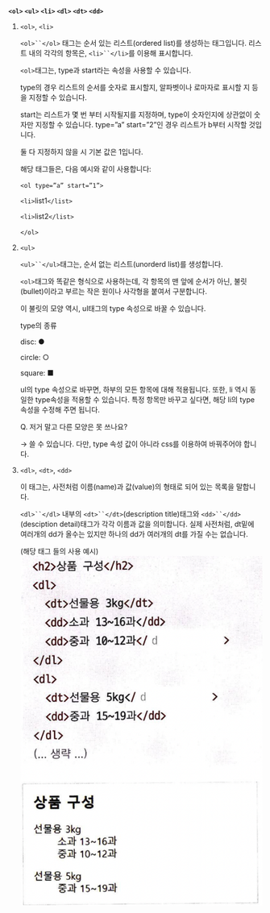 **`<ol>`    `<ul>`    `<li>`    `<dl>`    `<dt>`    `<dd>`**

1. `<ol>`, `<li>`
    
    `<ol>``</ol>` 태그는 순서 있는 리스트(ordered list)를 생성하는 태그입니다. 리스트 내의 각각의 항목은, `<li>``</li>`를 이용해 표시합니다. 
    
    `<ol>`태그는, type과 start라는 속성을 사용할 수 있습니다. 
    
    type의 경우 리스트의 순서를 숫자로 표시할지, 알파벳이나 로마자로 표시할 지 등을 지정할 수 있습니다. 
    
    start는 리스트가 몇 번 부터 시작될지를 지정하며, type이 숫자인지에 상관없이 숫자만 지정할 수 있습니다. type=”a” start=”2”인 경우 리스트가 b부터 시작할 것입니다. 
    
    둘 다 지정하지 않을 시 기본 값은 1입니다.
    
    해당 태그들은, 다음 예시와 같이 사용합니다:
    
    `<ol type=”a” start=”1”>`
    
    `<li>`list1`</list>`
    
    `<li>`list2`</list>`
    
    `</ol>`
    
2. `<ul>`
    
    `<ul>``</ul>`태그는, 순서 없는 리스트(unorderd list)를 생성합니다.
    
    `<ol>`태그와 똑같은 형식으로 사용하는데, 각 항목의 맨 앞에 순서가 아닌, 불릿(bullet)이라고 부르는 작은 원이나 사각형을 붙여서 구분합니다.
    
    이 불릿의 모양 역시, ul태그의 type 속성으로 바꿀 수 있습니다. 
    
    type의 종류
    
    disc: ●
    
    circle: ○
    
    square: ■
    
    ul의 type 속성으로 바꾸면, 하부의 모든 항목에 대해 적용됩니다. 또한, li 역시 동일한 type속성을 적용할 수 있습니다. 특정 항목만 바꾸고 싶다면, 해당 li의 type 속성을 수정해 주면 됩니다.
    
    Q. 저거 말고 다른 모양은 못 쓰나요?
    
    → 쓸 수 있습니다. 다만, type 속성 값이 아니라 css를 이용하여 바꿔주어야 합니다. 
    
3. `<dl>`, `<dt>`, `<dd>`
    
    이 태그는, 사전처럼 이름(name)과 값(value)의 형태로 되어 있는 목록을 말합니다.
    
    `<dl>``</dl>` 내부의 `<dt>``</dt>`(description title)태그와 `<dd>``</dd>`(desciption detail)태그가 각각 이름과 값을 의미합니다. 실제 사전처럼, dt밑에 여러개의 dd가 올수는 있지만 하나의 dd가 여러개의 dt를 가질 수는 없습니다. 
    
    (해당 태그 들의 사용 예시)
	![img12](./img/12.png)